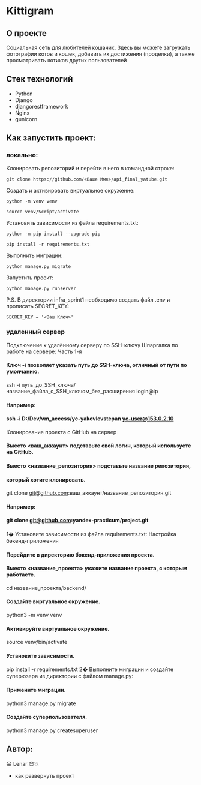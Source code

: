 # Kittigram


## О проекте

Социальная сеть для любителей кошачих.
Здесь вы можете загружать фотографии котов и кошек, добавить их достижения (проделки), а также просматривать котиков других пользователей

## Стек технологий

- Python
- Django
- djangorestframework
- Nginx
- gunicorn

## Как запустить проект:

### локально:
Клонировать репозиторий и перейти в него в командной строке:
```
git clone https://github.com/<Ваше Имя>/api_final_yatube.git
```

Cоздать и активировать виртуальное окружение:

```
python -m venv venv
```

```
source venv/Script/activate
```

Установить зависимости из файла requirements.txt:

```
python -m pip install --upgrade pip
```

```
pip install -r requirements.txt
```

Выполнить миграции:

```
python manage.py migrate
```

Запустить проект:

```
python manage.py runserver
```

P.S. В директории infra_sprint1 необходимо создать файл .env и прописать SECRET_KEY:
```
SECRET_KEY = '<Ваш Ключ>'
```

### удаленный сервер

Подключение к удалённому серверу по SSH-ключу
Шпаргалка по работе на сервере: Часть 1-я
#### Ключ -i позволяет указать путь до SSH-ключа, отличный от пути по умолчанию.
ssh -i путь_до_SSH_ключа/название_файла_с_SSH_ключом_без_расширения login@ip
#### Например:
#### ssh -i D:/Dev/vm_access/yc-yakovlevstepan yc-user@153.0.2.10
Клонирование проекта с GitHub на сервер
#### Вместо <ваш_аккаунт> подставьте свой логин, который используете на GitHub.
#### Вместо <название_репозитория> подставьте название репозитория,
#### который хотите клонировать.
git clone git@github.com:ваш_аккаунт/название_репозитория.git
#### Например:
#### git clone git@github.com:yandex-practicum/project.git
1� Установите зависимости из файла requirements.txt:
Настройка бэкенд-приложения
#### Перейдите в директорию бэкенд-приложения проекта.
#### Вместо <название_проекта> укажите название проекта, с которым работаете.
cd название_проекта/backend/
#### Создайте виртуальное окружение.
python3 -m venv venv
#### Активируйте виртуальное окружение.
source venv/bin/activate
#### Установите зависимости.
pip install -r requirements.txt
2� Выполните миграции и создайте суперюзера из директории с файлом manage.py:
#### Примените миграции.
python3 manage.py migrate
#### Создайте суперпользователя.
python3 manage.py createsuperuser


## Автор:
 :grinning: Lenar :sunglasses::boom:




- как развернуть проект